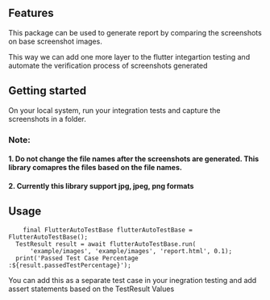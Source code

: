 <!-- 
This README describes the package. If you publish this package to pub.dev,
this README's contents appear on the landing page for your package.

For information about how to write a good package README, see the guide for
[writing package pages](https://dart.dev/guides/libraries/writing-package-pages). 

For general information about developing packages, see the Dart guide for
[creating packages](https://dart.dev/guides/libraries/create-library-packages)
and the Flutter guide for
[developing packages and plugins](https://flutter.dev/developing-packages). 
-->


## Features

This package can be used to generate report by comparing the screenshots on base screenshot images.

This way we can add one more layer to the flutter integartion testing and automate the verification process of screenshots generated

## Getting started

On your local system, run your integration tests and capture the screenshots in a folder.

### Note:
#### 1. Do not change the file names after the screenshots are generated. This library comapres the files based on the file names.
#### 2. Currently this library support jpg, jpeg, png formats 
## Usage

```
    final FlutterAutoTestBase flutterAutoTestBase = FlutterAutoTestBase();
  TestResult result = await flutterAutoTestBase.run(
      'example/images', 'example/images', 'report.html', 0.1);
  print('Passed Test Case Percentage :${result.passedTestPercentage}');
```

You can add this as a separate test case in your inegration testing and add assert statements based on the TestResult Values 